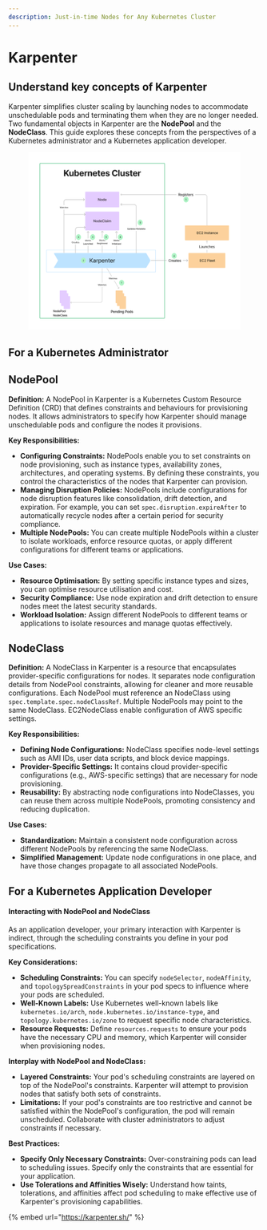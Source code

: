 ```yaml
---
description: Just-in-time Nodes for Any Kubernetes Cluster
---
```


# Karpenter

## Understand key concepts of Karpenter

Karpenter simplifies cluster scaling by launching nodes to accommodate unschedulable pods and terminating them when they are no longer needed. Two fundamental objects in Karpenter are the **NodePool** and the **NodeClass**. This guide explores these concepts from the perspectives of a Kubernetes administrator and a Kubernetes application developer.

<figure><img src="../.gitbook/assets/image.png" alt=""><figcaption></figcaption></figure>



## For a Kubernetes Administrator

## **NodePool**

**Definition:** A NodePool in Karpenter is a Kubernetes Custom Resource Definition (CRD) that defines constraints and behaviours for provisioning nodes. It allows administrators to specify how Karpenter should manage unschedulable pods and configure the nodes it provisions.

**Key Responsibilities:**

* **Configuring Constraints:** NodePools enable you to set constraints on node provisioning, such as instance types, availability zones, architectures, and operating systems. By defining these constraints, you control the characteristics of the nodes that Karpenter can provision.
* **Managing Disruption Policies:** NodePools include configurations for node disruption features like consolidation, drift detection, and expiration. For example, you can set `spec.disruption.expireAfter` to automatically recycle nodes after a certain period for security compliance.
* **Multiple NodePools:** You can create multiple NodePools within a cluster to isolate workloads, enforce resource quotas, or apply different configurations for different teams or applications.

**Use Cases:**

* **Resource Optimisation:** By setting specific instance types and sizes, you can optimise resource utilisation and cost.
* **Security Compliance:** Use node expiration and drift detection to ensure nodes meet the latest security standards.
* **Workload Isolation:** Assign different NodePools to different teams or applications to isolate resources and manage quotas effectively.

## **NodeClass**&#x20;

**Definition:** A NodeClass in Karpenter is a resource that encapsulates provider-specific configurations for nodes. It separates node configuration details from NodePool constraints, allowing for cleaner and more reusable configurations. Each NodePool must reference an NodeClass using `spec.template.spec.nodeClassRef`.  Multiple NodePools may point to the same NodeClass. EC2NodeClass enable configuration of AWS specific settings.&#x20;

**Key Responsibilities:**

* **Defining Node Configurations:** NodeClass specifies node-level settings such as AMI IDs, user data scripts, and block device mappings.
* **Provider-Specific Settings:** It contains cloud provider-specific configurations (e.g., AWS-specific settings) that are necessary for node provisioning.
* **Reusability:** By abstracting node configurations into NodeClasses, you can reuse them across multiple NodePools, promoting consistency and reducing duplication.

**Use Cases:**

* **Standardization:** Maintain a consistent node configuration across different NodePools by referencing the same NodeClass.
* **Simplified Management:** Update node configurations in one place, and have those changes propagate to all associated NodePools.



## For a Kubernetes Application Developer

#### **Interacting with NodePool and NodeClass**

As an application developer, your primary interaction with Karpenter is indirect, through the scheduling constraints you define in your pod specifications.

**Key Considerations:**

* **Scheduling Constraints:** You can specify `nodeSelector`, `nodeAffinity`, and `topologySpreadConstraints` in your pod specs to influence where your pods are scheduled.
* **Well-Known Labels:** Use Kubernetes well-known labels like `kubernetes.io/arch`, `node.kubernetes.io/instance-type`, and `topology.kubernetes.io/zone` to request specific node characteristics.
* **Resource Requests:** Define `resources.requests` to ensure your pods have the necessary CPU and memory, which Karpenter will consider when provisioning nodes.

**Interplay with NodePool and NodeClass:**

* **Layered Constraints:** Your pod's scheduling constraints are layered on top of the NodePool's constraints. Karpenter will attempt to provision nodes that satisfy both sets of constraints.
* **Limitations:** If your pod's constraints are too restrictive and cannot be satisfied within the NodePool's configuration, the pod will remain unscheduled. Collaborate with cluster administrators to adjust constraints if necessary.

**Best Practices:**

* **Specify Only Necessary Constraints:** Over-constraining pods can lead to scheduling issues. Specify only the constraints that are essential for your application.
* **Use Tolerations and Affinities Wisely:** Understand how taints, tolerations, and affinities affect pod scheduling to make effective use of Karpenter's provisioning capabilities.

{% embed url="https://karpenter.sh/" %}

